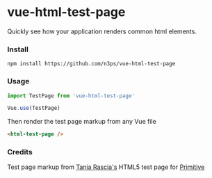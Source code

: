 # vue-html-test-page
Quickly see how your application renders common html elements.


### Install
```
npm install https://github.com/n3ps/vue-html-test-page
```

### Usage
```js
import TestPage from 'vue-html-test-page'

Vue.use(TestPage)
```

Then render the test page markup from any Vue file
```html
<html-test-page />
```

### Credits
Test page markup from [Tania Rascia's](https://github.com/taniarascia) HTML5 test page for [Primitive](https://taniarascia.github.io/primitive/)